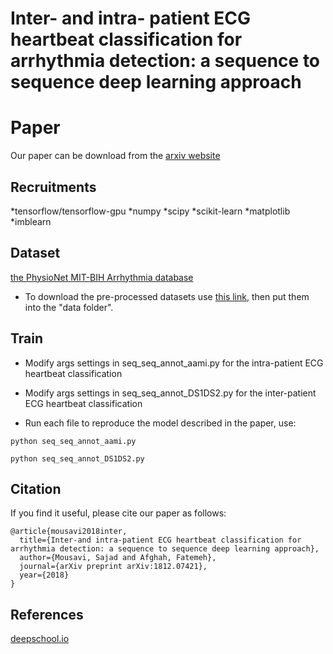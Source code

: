 # Inter- and intra- patient ECG heartbeat classification for arrhythmia detection: a sequence to sequence deep learning approach

# Paper
 Our paper can be download from the [arxiv website](https://arxiv.org/pdf/1812.07421.pdf)
## Recruitments
*tensorflow/tensorflow-gpu
*numpy
*scipy
*scikit-learn
*matplotlib
*imblearn

## Dataset
[the PhysioNet MIT-BIH Arrhythmia database](https://www.physionet.org/physiobank/database/mitdb/)
* To download the pre-processed datasets use [this link](https://drive.google.com/drive/folders/1TGg1413qa5TkcC0zF6CUDhKWlNzJgPCJ?usp=sharing), then put them into the "data folder".

## Train

* Modify args settings in seq_seq_annot_aami.py for the intra-patient ECG heartbeat classification
* Modify args settings in seq_seq_annot_DS1DS2.py for the inter-patient ECG heartbeat classification

* Run each file to reproduce the model described in the paper, use:

```
python seq_seq_annot_aami.py
```
```
python seq_seq_annot_DS1DS2.py
```

## Citation
If you find it useful, please cite our paper as follows:

```
@article{mousavi2018inter,
  title={Inter-and intra-patient ECG heartbeat classification for arrhythmia detection: a sequence to sequence deep learning approach},
  author={Mousavi, Sajad and Afghah, Fatemeh},
  journal={arXiv preprint arXiv:1812.07421},
  year={2018}
}
```

## References
 [deepschool.io](https://github.com/sachinruk/deepschool.io/blob/master/DL-Keras_Tensorflow)

